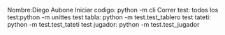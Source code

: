 Nombre:Diego Aubone
Iniciar codigo: python -m cli
Correr test:  todos los test:python -m unittes 
         test tabla: python -m test.test_tablero
         test tateti: python -m test.test_tateti
         test jugador: python -m test.test_jugador
